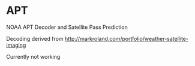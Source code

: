 # APT
NOAA APT Decoder and Satellite Pass Prediction

Decoding derived from http://markroland.com/portfolio/weather-satellite-imaging

Currently not working	